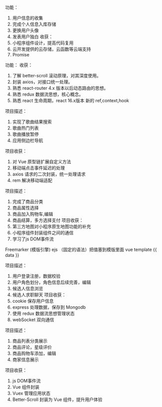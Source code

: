 功能：
1. 用户信息的收集
2. 完成个人信息入库存储
3. 更换用户头像
4. 发表用户独白
收获：
1. 小程序组件设计，提高代码复用
2. 云开发提供的云存储，云函数等云端支持
3. Promise


功能：
收获：
1. 了解 better-scroll 滚动原理，对其深度使用。
2. 封装 axios，对接口统一处理。
3. 熟悉 react-router 4.x 版本以后动态路由的思想。
4. 熟悉 redux 数据流思想，核心概念。
5. 熟悉 react 生命周期，react 16.x版本 新的 ref,context,hook




项目描述：
1. 实现了歌曲结果搜索
2. 歌曲热门列表
3. 歌曲播放暂停
4. 应用侧边栏导航

项目收获：
1. 对 Vue 原型链扩展自定义方法
2. 移动端点击事件延迟的处理
3. axios 请求的二次封装，统一处理请求
4. rem 解决移动端适配


项目描述：
1. 完成了商品分类
2. 商品属性选择
3. 商品加入购物车,编辑
4. 商品结算，多方选择支付
项目收获：
1. 第三方地图对小程序原生地图功能的补充
2. 小程序组件封装组件之间的通信
3. 学习了js DOM事件流

Freemarker (模版引擎)
ejs  （固定的语法）把值塞到模版里面
vue template {{ data }}




项目描述：
1. 用户登录注册，数据校验
2. 用户角色划分，角色信息后续完善，编辑
3. 候选人信息浏览
4. 候选人求职聊天
项目收获：
1. cookie 保存用户信息
2. express 处理数据，保存到 Mongodb
3. 使用 redux 数据流思想管理状态
4. webSocket 双向通信

项目描述：
1. 商品列表分类展示
2. 商品评论，星级评价
3. 商品购物车添加，编辑
4. 商家信息展示

项目收获：
1. js DOM事件流
2. Vue 组件封装
3. Vuex 管理应用状态
4. Better-Scroll 封装为 Vue 组件，提升用户体验






